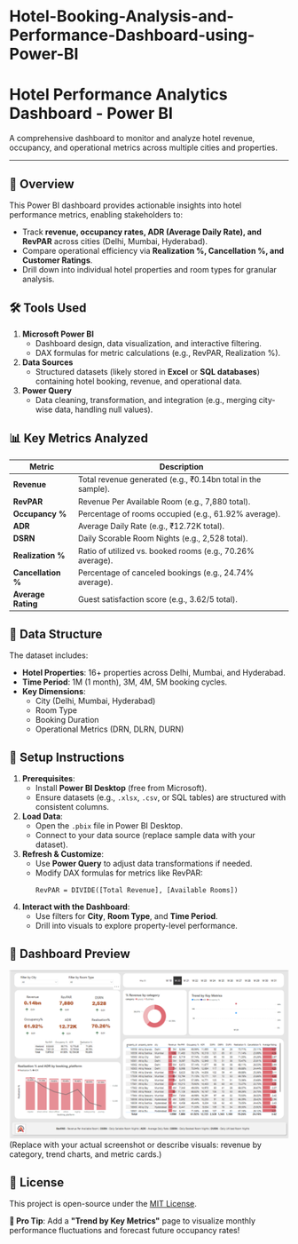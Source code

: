 # Hotel-Booking-Analysis-and-Performance-Dashboard-using-Power-BI

# Hotel Performance Analytics Dashboard - Power BI  
A comprehensive dashboard to monitor and analyze hotel revenue, occupancy, and operational metrics across multiple cities and properties.

---

## 📌 **Overview**  
This Power BI dashboard provides actionable insights into hotel performance metrics, enabling stakeholders to:  
- Track **revenue, occupancy rates, ADR (Average Daily Rate), and RevPAR** across cities (Delhi, Mumbai, Hyderabad).  
- Compare operational efficiency via **Realization %, Cancellation %, and Customer Ratings**.  
- Drill down into individual hotel properties and room types for granular analysis.  


## 🛠️ **Tools Used**  
1. **Microsoft Power BI**  
   - Dashboard design, data visualization, and interactive filtering.  
   - DAX formulas for metric calculations (e.g., RevPAR, Realization %).  
2. **Data Sources**  
   - Structured datasets (likely stored in **Excel** or **SQL databases**) containing hotel booking, revenue, and operational data.  
3. **Power Query**  
   - Data cleaning, transformation, and integration (e.g., merging city-wise data, handling null values).  



## 📊 **Key Metrics Analyzed**  
| Metric               | Description                                                                 |  
|----------------------|-----------------------------------------------------------------------------|  
| **Revenue**          | Total revenue generated (e.g., ₹0.14bn total in the sample).                |  
| **RevPAR**           | Revenue Per Available Room (e.g., 7,880 total).                             |  
| **Occupancy %**      | Percentage of rooms occupied (e.g., 61.92% average).                        |  
| **ADR**              | Average Daily Rate (e.g., ₹12.72K total).                                   |  
| **DSRN**             | Daily Scorable Room Nights (e.g., 2,528 total).                             |  
| **Realization %**    | Ratio of utilized vs. booked rooms (e.g., 70.26% average).                  |  
| **Cancellation %**   | Percentage of canceled bookings (e.g., 24.74% average).                     |  
| **Average Rating**   | Guest satisfaction score (e.g., 3.62/5 total).                              |  


## 📂 **Data Structure**  
The dataset includes:  
- **Hotel Properties**: 16+ properties across Delhi, Mumbai, and Hyderabad.  
- **Time Period**: 1M (1 month), 3M, 4M, 5M booking cycles.  
- **Key Dimensions**:  
  - City (Delhi, Mumbai, Hyderabad)  
  - Room Type  
  - Booking Duration  
  - Operational Metrics (DRN, DLRN, DURN)  


## 🚀 **Setup Instructions**  
1. **Prerequisites**:  
   - Install **Power BI Desktop** (free from Microsoft).  
   - Ensure datasets (e.g., `.xlsx`, `.csv`, or SQL tables) are structured with consistent columns.  
2. **Load Data**:  
   - Open the `.pbix` file in Power BI Desktop.  
   - Connect to your data source (replace sample data with your dataset).  
3. **Refresh & Customize**:  
   - Use **Power Query** to adjust data transformations if needed.  
   - Modify DAX formulas for metrics like RevPAR:  
     ```DAX  
     RevPAR = DIVIDE([Total Revenue], [Available Rooms])  
     ```  
4. **Interact with the Dashboard**:  
   - Use filters for **City**, **Room Type**, and **Time Period**.  
   - Drill into visuals to explore property-level performance.  


## 📸 **Dashboard Preview**  
![Power BI Dashboard](Power%20BI%20Dashboard.png)  
(Replace with your actual screenshot or describe visuals: revenue by category, trend charts, and metric cards.) 


## 📄 **License**  
This project is open-source under the [MIT License](LICENSE).  


**🌟 Pro Tip**: Add a **"Trend by Key Metrics"** page to visualize monthly performance fluctuations and forecast future occupancy rates!  
